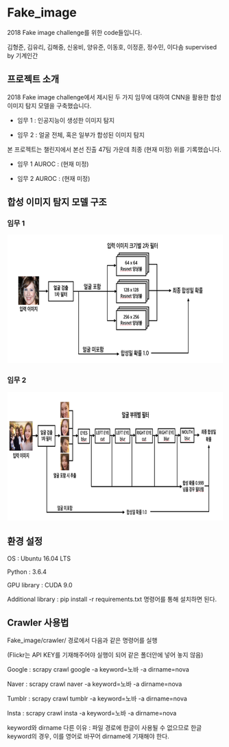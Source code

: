 # Fake_image

2018 Fake image challenge를 위한 code들입니다.

김형준, 김유리, 김해중, 신웅비, 양유준, 이동호, 이정훈, 정수민, 이다솜 supervised by 기계인간


프로젝트 소개
----------

2018 Fake image challenge에서 제시된 두 가지 임무에 대하여 CNN을 활용한 합성 이미지 탐지 모델을 구축했습니다.
  
* 임무 1 : 인공지능이 생성한 이미지 탐지
  
* 임무 2 : 얼굴 전체, 혹은 일부가 합성된 이미지 탐지
  
본 프로젝트는 챌린지에서 본선 진출 47팀 가운데 최종 (현재 미정) 위를 기록했습니다.

* 임무 1 AUROC : (현재 미정)
  
* 임무 2 AUROC : (현재 미정)



합성 이미지 탐지 모델 구조
--------------------

### 임무 1

<img src="./mission1_model.png" width="700" height="300"></img>

### 임무 2

<img src="./mission2_model.png" width="800" height="300"></img>


환경 설정
-------
OS : Ubuntu 16.04 LTS

Python : 3.6.4

GPU library : CUDA 9.0

Additional library : pip install -r requirements.txt 명령어를 통해 설치하면 된다.

Crawler 사용법
------------
Fake_image/crawler/ 경로에서 다음과 같은 명령어를 실행

(Flickr는 API KEY를 기재해주어야 실행이 되어 같은 폴더안에 넣어 놓지 않음)

Google : scrapy crawl google -a keyword=노바 -a dirname=nova

Naver : scrapy crawl naver -a keyword=노바 -a dirname=nova

Tumblr : scrapy crawl tumblr -a keyword=노바 -a dirname=nova

Insta : scrapy crawl insta -a keyword=노바 -a dirname=nova

keyword와 dirname 다른 이유 : 파일 경로에 한글이 사용될 수 없으므로 한글 keyword의 경우, 이를 영어로 바꾸어 dirname에 기재해야 한다.
